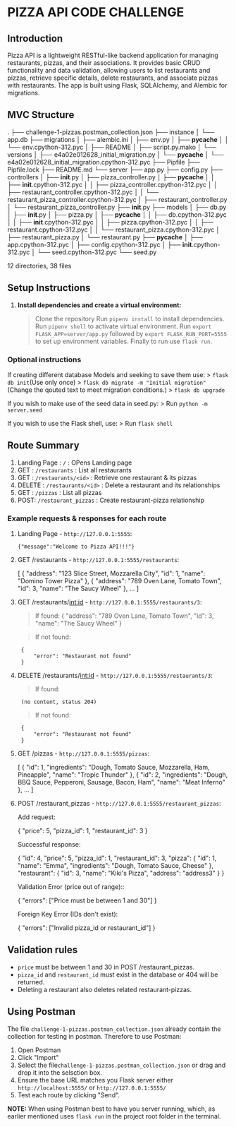 # PIZZA API CODE CHALLENGE
## Introduction

Pizza API is a lightweight RESTful-like backend application for managing restaurants, pizzas, and their associations. It provides basic CRUD functionality and data validation, allowing users to list restaurants and pizzas, retrieve specific details, delete restaurants, and associate pizzas with restaurants. The app is built using Flask, SQLAlchemy, and Alembic for migrations.

## MVC Structure
.
├── challenge-1-pizzas.postman_collection.json
├── instance
│   └── app.db
├── migrations
│   ├── alembic.ini
│   ├── env.py
│   ├── __pycache__
│   │   └── env.cpython-312.pyc
│   ├── README
│   ├── script.py.mako
│   └── versions
│       ├── e4a02e012628_initial_migration.py
│       └── __pycache__
│           └── e4a02e012628_initial_migration.cpython-312.pyc
├── Pipfile
├── Pipfile.lock
├── README.md
└── server
    ├── app.py
    ├── config.py
    ├── controllers
    │   ├── __init__.py
    │   ├── pizza_controller.py
    │   ├── __pycache__
    │   │   ├── __init__.cpython-312.pyc
    │   │   ├── pizza_controller.cpython-312.pyc
    │   │   ├── restaurant_controller.cpython-312.pyc
    │   │   └── restaurant_pizza_controller.cpython-312.pyc
    │   ├── restaurant_controller.py
    │   └── restaurant_pizza_controller.py
    ├── __init__.py
    ├── models
    │   ├── db.py
    │   ├── __init__.py
    │   ├── pizza.py
    │   ├── __pycache__
    │   │   ├── db.cpython-312.pyc
    │   │   ├── __init__.cpython-312.pyc
    │   │   ├── pizza.cpython-312.pyc
    │   │   ├── restaurant.cpython-312.pyc
    │   │   └── restaurant_pizza.cpython-312.pyc
    │   ├── restaurant_pizza.py
    │   └── restaurant.py
    ├── __pycache__
    │   ├── app.cpython-312.pyc
    │   ├── config.cpython-312.pyc
    │   ├── __init__.cpython-312.pyc
    │   └── seed.cpython-312.pyc
    └── seed.py

12 directories, 38 files


## Setup Instructions

1. **Install dependencies and create a virtual environment:**

    > Clone the repository
    > Run `pipenv install` to install dependencies.
    > Run `pipenv shell` to activate virtual environment.
    > Run `export FLASK_APP=server/app.py` followed by `export FLASK_RUN_PORT=5555` to set up environment variables.
    > Finally to run use `flask run`.

### Optional instructions

If creating different database Models and seeking to save them use:
    > `flask db init`(Use only once)
    > `flask db migrate -m "Initial migration"` (Change the qouted text to meet migration conditions.)
    > `flask db upgrade`

If you wish to make use of the seed data in seed.py:
    > Run `python -m server.seed`

If you wish to use the Flask shell, use:
    > Run `flask shell`

## Route Summary
1. Landing Page : `/` : OPens Landing page
2. GET :  `/restaurants` :	List all restaurants
3. GET :  `/restaurants/<id>` :	Retrieve one restaurant & its pizzas
4. DELETE : `/restaurants/<id>` : Delete a restaurant and its relationships
5. GET : `/pizzas` : List all pizzas
6. POST: `/restaurant_pizzas` : Create restaurant-pizza relationship

### Example requests & responses for each route

1. Landing Page - `http://127.0.0.1:5555`:

    `{"message":"Welcome to Pizza API!!!"}`

2. GET /restaurants - `http://127.0.0.1:5555/restaurants`:

    [
        {
            "address": "123 Slice Street, Mozzarella City",
            "id": 1,
            "name": "Domino Tower Pizza"
        },
        {
            "address": "789 Oven Lane, Tomato Town",
            "id": 3,
            "name": "The Saucy Wheel"
        },
        ...
    ]

3. GET /restaurants/<int:id> - `http://127.0.0.1:5555/restaurants/3`:
    > If found:
        {
            "address": "789 Oven Lane, Tomato Town",
            "id": 3,
            "name": "The Saucy Wheel"
        }

    > If not found:

        {
            "error": "Restaurant not found"
        }

4. DELETE /restaurants/<int:id> - `http://127.0.0.1:5555/restaurants/3`:
    > If found:

        (no content, status 204)

    > If not found:

        {
            "error": "Restaurant not found"
        }

5. GET /pizzas - `http://127.0.0.1:5555/pizzas`:

    [
        {
            "id": 1,
            "ingredients": "Dough, Tomato Sauce, Mozzarella, Ham, Pineapple",
            "name": "Tropic Thunder"
        },
        {
            "id": 2,
            "ingredients": "Dough, BBQ Sauce, Pepperoni, Sausage, Bacon, Ham",
            "name": "Meat Inferno"
        },
        ...
    ]

6. POST /restaurant_pizzas - `http://127.0.0.1:5555/restaurant_pizzas`:

    Add request:

    {
        "price": 5,
        "pizza_id": 1,
        "restaurant_id": 3
    }

    Successful response:

    {
        "id": 4,
        "price": 5,
        "pizza_id": 1,
        "restaurant_id": 3,
        "pizza": {
            "id": 1,
            "name": "Emma",
            "ingredients": "Dough, Tomato Sauce, Cheese"
        },
        "restaurant": {
            "id": 3,
            "name": "Kiki's Pizza",
            "address": "address3"
        }
    }

    Validation Error (price out of range)::

    {
        "errors": ["Price must be between 1 and 30"]
    }

    Foreign Key Error (IDs don't exist): 

    {
        "errors": ["Invalid pizza_id or restaurant_id"]
    }

## Validation rules
- `price` must be between 1 and 30 in POST /restaurant_pizzas.
- `pizza_id` and `restaurant_id` must exist in the database or 404 will be returned.
- Deleting a restaurant also deletes related restaurant-pizzas.


## Using Postman
The file `challenge-1-pizzas.postman_collection.json` already contain the collection for testing in postman.
Therefore to use Postman:

1. Open Postman
2. Click "Import"
3. Select the file`challenge-1-pizzas.postman_collection.json` or drag and drop it into the selsction box.
4. Ensure the base URL matches you Flask server either `http://localhost:5555/` or `http://127.0.0.1:5555/`
5. Test each route by clicking "Send".


**NOTE:** When using Postman best to have you server running, which, as earlier mentioned uses `flask run` in the project root folder in the terminal.

